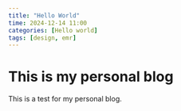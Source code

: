 ```yaml
---
title: "Hello World"
time: 2024-12-14 11:00
categories: [Hello world]
tags: [design, emr]
---
```


# This is my personal blog

This is a test for my personal blog.